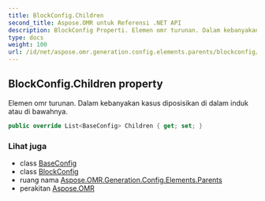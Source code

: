 ```yaml
---
title: BlockConfig.Children
second_title: Aspose.OMR untuk Referensi .NET API
description: BlockConfig Properti. Elemen omr turunan. Dalam kebanyakan kasus diposisikan di dalam induk atau di bawahnya.
type: docs
weight: 100
url: /id/net/aspose.omr.generation.config.elements.parents/blockconfig/children/
---
```

## BlockConfig.Children property

Elemen omr turunan. Dalam kebanyakan kasus diposisikan di dalam induk atau di bawahnya.

```csharp
public override List<BaseConfig> Children { get; set; }
```

### Lihat juga

* class [BaseConfig](../../../aspose.omr.generation.config/baseconfig/)
* class [BlockConfig](../)
* ruang nama [Aspose.OMR.Generation.Config.Elements.Parents](../../blockconfig/)
* perakitan [Aspose.OMR](../../../)


